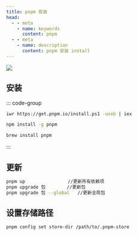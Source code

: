```yaml
---
title: pnpm 安装
head:
  - - meta
    - name: keywords
      content: pnpm
  - - meta
    - name: description
      content: pnpm 安装 install
---
```


![](https://i.theovan.cn/docs/pnpm-install-922fbb8bb4d96b8f602a40e6cd07ee13.svg)

## 安装

::: code-group

```bash [Windows]
iwr https://get.pnpm.io/install.ps1 -useb | iex
```

```bash [NPM]
npm install -g pnpm
```

```bash [HomeBrew]
brew install pnpm
```

:::

## 更新

```bash
pnpm up                //更新所有依赖项
pnpm upgrade 包        //更新包
pnpm upgrade 包 --global   //更新全局包
```

## 设置存储路径

```bash
pnpm config set store-dir /path/to/.pnpm-store
```
